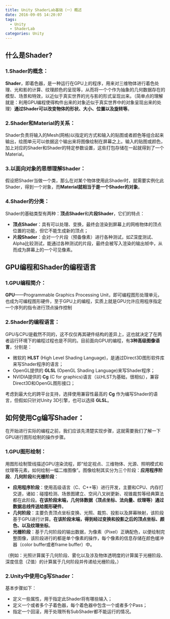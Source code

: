 ```yaml
---
title: Unity ShaderLab基础（一）概述
date: 2016-09-05 14:20:07
tags: 
  - Unity
  - ShaderLab
categories: Unity
---
```


## 什么是Shader?
### 1.Shader的概念：
**Shader**，即着色器，是一种运行在GPU上的程序，用来对三维物体进行着色处理、光和影的计算、纹理颜色的呈现等，从而将一个个作为抽象的几何数据存在的模型、场景和特效，以近似于真实世界的光与影的形式呈现出来。（简单点的理解就是：利用GPU编程使得构件出来的对象近似于真实世界中的对象呈现出来的处理）**通过Shader可以改变物体的形状、大小、位置以及旋转等**。
<!--more-->

### 2.Shader和Material的关系：
Shader负责将输入的Mesh(网格)以指定的方式和输入的贴图或者颜色等组合起来输出，绘图单元可以依据这个输出来将图像绘制在屏幕之上。输入的贴图或颜色，加上对应的Shader和Shader的特定参数设置，这些打包存储在一起就得到了一个Material。

### 3.以面向对象的思想理解Shader：
假设把Shader当做一个类，那么在对某个物体使用此Shader时，就需要实例化此Shader，得到一个对象，而**Material就相当于是一个Shader的对象**。

### 4.Shader的分类：
Shader的基础类型有两种：**顶点Shader**和**片段Shader**，它们的特点：

- **顶点Shader**：具有可以处理、变换，最终会渲染到屏幕上的网格物体的顶点位置的功能，但它不能生成新的顶点；
- **片段Shader**：会对一个片段（预备像素）进行各种测试，如Z深度测试、Alpha比较测试，能通过各种测试的片段，最终会被写入渲染的输出帧中，从而成为屏幕上的一个可见像素。

## GPU编程和Shader的编程语言
### 1.GPU编程简介：
**GPU**——Programmable Graphics Processing Unit，即可编程图形处理单元，也成为可编程图形硬件，至于GPU上的编程，实质上就是GPU允许应用程序指定一个序列的指令进行顶点操作控制

### 2.Shader的编程语言：
GPU与CPU是截然不同的，这不仅仅再其硬件结构的差异上，这也就决定了在两者运行环境下的编程过程也是不同的。目前面向GPU的编程，有**3种高级图像语言**，分别是：

- 微软的 **HLST** (High Level Shading Language)，是通过Direct3D图形软件库来写Shader程序的语言；
- OpenGL提供的 **GLSL** (OpenGL Shading Language)来写Shader程序；
- NVIDIA提供的 **Cg** (C for graphics)语言（以HLST为基础，很相似），兼容Direct3D和OpenGL图形接口；

考虑到最大化的跨平台支持，选择使用兼容性最高的 **Cg** 作为编写Shader的语言，但假如只针对Unity 3D引擎，也可以选择 **GLSL**。

## 如何使用Cg编写Shader：
在开始进行实际的编程之前，我们应该先清楚实现步骤，这就需要我们了解一下GPU进行图形绘制的操作步骤。

### 1.GPU图形绘制：
用图形绘制管线描述GPU渲染流程，即“给定视点、三维物体、光源、照明模式和纹理等元素，如何绘制一幅二维图像”。图像绘制其实分为三个阶段：**应用程序阶段**、**几何阶段**和**光栅阶段**：

- **应用程序阶段**：使用高级语言（C、C++等）进行开发，主要和CPU、内存打交道，诸如：碰撞检测、场景图建立、空间八叉树更新、视锥裁剪等经典算法都在此阶段。**在该阶段末端，几何体数据（顶点坐标、法向量、纹理等）通过数据总线传送给图形硬件**。
- **几何阶段**：主要负责顶点坐标变换、光照、裁剪、投影以及屏幕映射，该阶段基于GPU进行计算。**在该阶段末端，得到经过变换和投影之后的顶点坐标、颜色、以及纹理坐标**。
- **光栅阶段**：基于几何阶段的输出数据，为像素（Pixel）正确配色，以便绘制完整图像，该阶段进行的都是单个像素的操作，每个像素的信息存储在颜色缓冲器（color buffer或者frame buffer）中。

（例如：光照计算属于几何阶段、雾化以及涉及物体透明度的计算属于光栅阶段、深度信息（Z值）的计算属于几何阶段并传递给光栅阶段。）

### 2.Unity中使用Cg写Shader：
基本步骤如下：

- 定义一些属性，用于指定此Shader将有哪些输入；
- 定义一个或者多个子着色器，每个着色器中包含一个或者多个Pass；
- 指定一个回滚，用于处理所有SubShader都不能运行的情况。 
